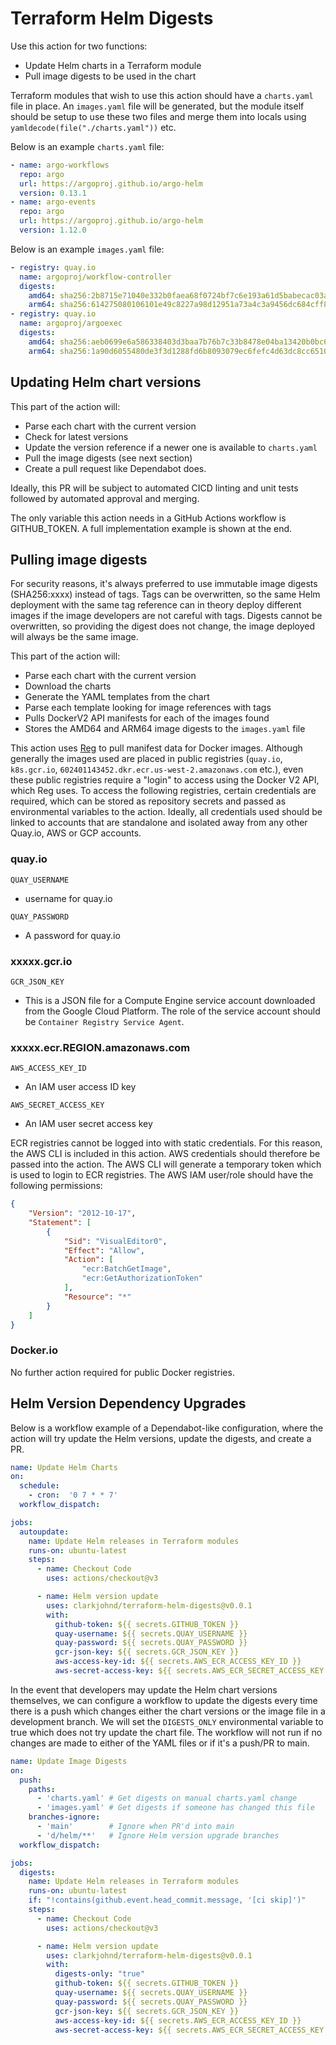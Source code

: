 # Terraform Helm Digests

Use this action for two functions:

- Update Helm charts in a Terraform module
- Pull image digests to be used in the chart

Terraform modules that wish to use this action should have a ```charts.yaml``` file in place. An ```images.yaml``` file will be generated, but the module itself should be setup to use these two files and merge them into locals using ```yamldecode(file("./charts.yaml"))``` etc.

Below is an example ```charts.yaml``` file:

```yaml
- name: argo-workflows
  repo: argo
  url: https://argoproj.github.io/argo-helm
  version: 0.13.1
- name: argo-events
  repo: argo
  url: https://argoproj.github.io/argo-helm
  version: 1.12.0
```

Below is an example ```images.yaml``` file:

```yaml
- registry: quay.io
  name: argoproj/workflow-controller
  digests:
    amd64: sha256:2b8715e71040e332b0faea68f0724bf7c6e193a61d5babecac03a6d68fe86efc
    arm64: sha256:614275080106101e49c8227a98d12951a73a4c3a9456dc684cff8775a543a35c
- registry: quay.io
  name: argoproj/argoexec
  digests:
    amd64: sha256:aeb0699e6a586338403d3baa7b76b7c33b8478e04ba13420b0bc60ef78d9f6f5
    arm64: sha256:1a90d6055480de3f3d1288fd6b8093079ec6fefc4d63dc8cc6510e42dded356f
```

## Updating Helm chart versions

This part of the action will:

- Parse each chart with the current version
- Check for latest versions
- Update the version reference if a newer one is available to ```charts.yaml```
- Pull the image digests (see next section)
- Create a pull request like Dependabot does.

Ideally, this PR will be subject to automated CICD linting and unit tests followed by automated approval and merging.

The only variable this action needs in a GitHub Actions workflow is GITHUB_TOKEN. A full implementation example is shown at the end.

## Pulling image digests

For security reasons, it's always preferred to use immutable image digests (SHA256:xxxx) instead of tags. Tags can be overwritten, so the same Helm deployment with the same tag reference can in theory deploy different images if the image developers are not careful with tags. Digests cannot be overwritten, so providing the digest does not change, the image deployed will always be the same image.

This part of the action will:

- Parse each chart with the current version
- Download the charts
- Generate the YAML templates from the chart
- Parse each template looking for image references with tags
- Pulls DockerV2 API manifests for each of the images found
- Stores the AMD64 and ARM64 image digests to the ```images.yaml``` file

This action uses [Reg](https://github.com/genuinetools/reg) to pull manifest data for Docker images. Although generally the images used are placed in public registries (```quay.io```, ```k8s.gcr.io```, ```602401143452.dkr.ecr.us-west-2.amazonaws.com``` etc.), even these public registries require a "login" to access using the Docker V2 API, which Reg uses. To access the following registries, certain credentials are required, which can be stored as repository secrets and passed as environmental variables to the action. Ideally, all credentials used should be linked to accounts that are standalone and isolated away from any other Quay.io, AWS or GCP accounts.

### quay.io

```QUAY_USERNAME```

- username for quay.io

```QUAY_PASSWORD```

- A password for quay.io

### xxxxx.gcr.io

```GCR_JSON_KEY```

- This is a JSON file for a Compute Engine service account downloaded from the Google Cloud Platform.  The role of the service account should be ```Container Registry Service Agent```.

### xxxxx.ecr.REGION.amazonaws.com

```AWS_ACCESS_KEY_ID```

- An IAM user access ID key

```AWS_SECRET_ACCESS_KEY```

- An IAM user secret access key

ECR registries cannot be logged into with static credentials. For this reason, the AWS CLI is included in this action. AWS credentials should therefore be passed into the action. The AWS CLI will generate a temporary token which is used to login to ECR registries. The AWS IAM user/role should have the following permissions:

```json
{
    "Version": "2012-10-17",
    "Statement": [
        {
            "Sid": "VisualEditor0",
            "Effect": "Allow",
            "Action": [
                "ecr:BatchGetImage",
                "ecr:GetAuthorizationToken"
            ],
            "Resource": "*"
        }
    ]
}
```

### Docker.io

No further action required for public Docker registries.

## Helm Version Dependency Upgrades

Below is a workflow example of a Dependabot-like configuration, where the action will try update the Helm versions, update the digests, and create a PR.

```yaml
name: Update Helm Charts
on:
  schedule:
    - cron:  '0 7 * * 7'
  workflow_dispatch:

jobs:
  autoupdate:
    name: Update Helm releases in Terraform modules
    runs-on: ubuntu-latest
    steps:
      - name: Checkout Code
        uses: actions/checkout@v3

      - name: Helm version update
        uses: clarkjohnd/terraform-helm-digests@v0.0.1
        with:
          github-token: ${{ secrets.GITHUB_TOKEN }}
          quay-username: ${{ secrets.QUAY_USERNAME }}
          quay-password: ${{ secrets.QUAY_PASSWORD }}
          gcr-json-key: ${{ secrets.GCR_JSON_KEY }}
          aws-access-key-id: ${{ secrets.AWS_ECR_ACCESS_KEY_ID }}
          aws-secret-access-key: ${{ secrets.AWS_ECR_SECRET_ACCESS_KEY }}
```

In the event that developers may update the Helm chart versions themselves, we can configure a workflow to update the digests every time there is a push which changes either the chart versions or the image file in a development branch. We will set the ```DIGESTS_ONLY``` environmental variable to true which does not try update the chart file. The workflow will not run if no changes are made to either of the YAML files or if it's a push/PR to main.

```yaml
name: Update Image Digests
on:
  push:
    paths:
      - 'charts.yaml' # Get digests on manual charts.yaml change
      - 'images.yaml' # Get digests if someone has changed this file
    branches-ignore:
      - 'main'        # Ignore when PR'd into main
      - 'd/helm/**'   # Ignore Helm version upgrade branches
  workflow_dispatch:

jobs:
  digests:
    name: Update Helm releases in Terraform modules
    runs-on: ubuntu-latest
    if: "!contains(github.event.head_commit.message, '[ci skip]')"
    steps:
      - name: Checkout Code
        uses: actions/checkout@v3

      - name: Helm version update
        uses: clarkjohnd/terraform-helm-digests@v0.0.1
        with:
          digests-only: "true"
          github-token: ${{ secrets.GITHUB_TOKEN }}
          quay-username: ${{ secrets.QUAY_USERNAME }}
          quay-password: ${{ secrets.QUAY_PASSWORD }}
          gcr-json-key: ${{ secrets.GCR_JSON_KEY }}
          aws-access-key-id: ${{ secrets.AWS_ECR_ACCESS_KEY_ID }}
          aws-secret-access-key: ${{ secrets.AWS_ECR_SECRET_ACCESS_KEY }}
```
